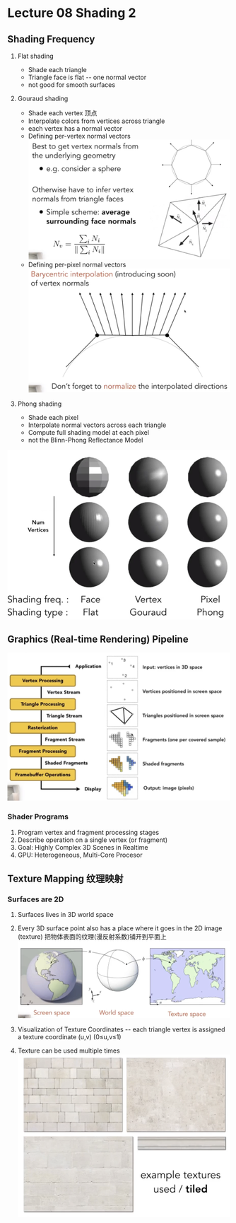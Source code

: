 # Lecture 08 Shading 2

## Shading Frequency

1. Flat shading
   - Shade each triangle
   - Triangle face is flat -- one normal vector
   - not good for smooth surfaces

2. Gouraud shading
   - Shade each vertex 顶点
   - Interpolate colors from vertices across triangle 
   - each vertex has a normal vector
   - Defining per-vertex normal vectors
   ![alt text](image-34.png) 
   - Defining per-pixel normal vectors
   ![alt text](image-35.png)

3. Phong shading
   - Shade each pixel
   - Interpolate normal vectors across each triangle
   - Compute full shading model at each pixel
   - not the Blinn-Phong Reflectance Model

![alt text](image-33.png)

## Graphics (Real-time Rendering) Pipeline
![alt text](image-36.png)

### Shader Programs
1. Program vertex and fragment processing stages
2. Describe operation on a single vertex (or fragment)
3. Goal: Highly Complex 3D Scenes in Realtime
4. GPU: Heterogeneous, Multi-Core Procesor

## Texture Mapping 纹理映射

### Surfaces are 2D
1. Surfaces lives in 3D world space
2. Every 3D surface point also has a place where it goes in the 2D image (texture) 把物体表面的纹理(漫反射系数)铺开到平面上
   ![alt text](image-37.png)

3. Visualization of Texture Coordinates -- each triangle vertex is assigned a texture coordinate (u,v) (0≤u,v≤1)
4. Texture can be used multiple times
   ![alt text](image-38.png)